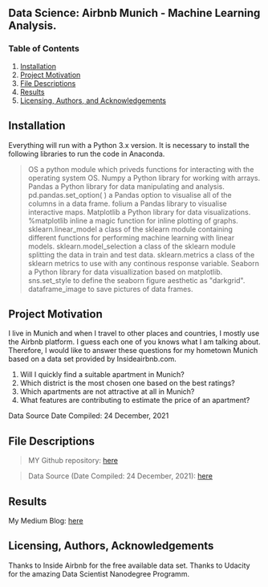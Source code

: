 ## Data Science: Airbnb Munich - Machine Learning Analysis.

### Table of Contents

1. [Installation](#installation)
2. [Project Motivation](#motivation)
3. [File Descriptions](#files)
4. [Results](#results)
5. [Licensing, Authors, and Acknowledgements](#licensing)


## Installation <a name="installation"></a>

Everything will run with a Python 3.x version.
It is necessary to install the following libraries to run the code in Anaconda. 

> OS a python module which priveds functions for interacting with the operating system OS.
> Numpy a Python library for working with arrays.
> Pandas a Python library for data manipulating and analysis.
> pd.pandas.set_option( ) a Pandas option to visualise all of the columns in a data frame.
> folium a Pandas library to visualise interactive maps.
> Matplotlib a Python library for data visualizations.
> %matplotlib inline a magic function for inline plotting of graphs.
> sklearn.linear_model a class of the sklearn module containing different functions for performing machine learning with linear models.
> sklearn.model_selection a class of the sklearn module splitting the data in train and test data.
> sklearn.metrics a class of the sklearn metrics to use with any continous response variable.
> Seaborn a Python library for data visuallization based on matplotlib.
> sns.set_style to define the seaborn figure aesthetic as "darkgrid".
> dataframe_image to save pictures of data frames.


## Project Motivation<a name="motivation"></a>

I live in Munich and when I travel to other places and countries, I mostly use the Airbnb platform. I guess each one of you knows what I am talking about. Therefore, I would like to answer these questions for my hometown Munich based on a data set provided by Insideairbnb.com.

1. Will I quickly find a suitable apartment in Munich?
2. Which district is the most chosen one based on the best ratings?
3. Which apartments are not attractive at all in Munich?
4. What features are contributing to estimate the price of an apartment?

Data Source Date Compiled: 24 December, 2021


## File Descriptions <a name="files"></a>

> MY Github repository: [here](https://github.com/SebastianHess/airbnb_munich)

> Data Source (Date Compiled: 24 December, 2021): [here](http://data.insideairbnb.com/germany/bv/munich/2021-12-24/visualisations/listings.csv)


## Results<a name="results"></a>

My Medium Blog: [here](https://medium.com/@sebastian.sh.hess/data-science-airbnb-munich-machine-learning-analysis-755761031699)


## Licensing, Authors, Acknowledgements<a name="licensing"></a>

Thanks to Inside Airbnb for the free available data set.
Thanks to Udacity for the amazing Data Scientist Nanodegree Programm.